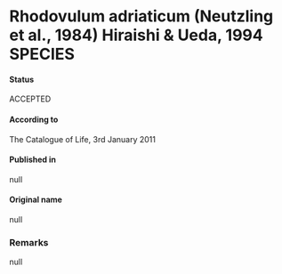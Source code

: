 # Rhodovulum adriaticum (Neutzling et al., 1984) Hiraishi & Ueda, 1994 SPECIES

#### Status
ACCEPTED

#### According to
The Catalogue of Life, 3rd January 2011

#### Published in
null

#### Original name
null

### Remarks
null